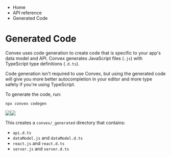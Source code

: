 <div>

<div>

<div>

<div>

-   Home
-   API reference
-   Generated Code

<div>

<div>

# Generated Code

</div>

Convex uses code generation to create code that is specific to your
app\'s data model and API. Convex generates JavaScript files (`.js`)
with TypeScript type definitions (`.d.ts`).

Code generation isn\'t required to use Convex, but using the generated
code will give you more better autocompletion in your editor and more
type safety if you\'re using TypeScript.

To generate the code, run:

<div>

<div>

    npx convex codegen

<div>

![](data:image/svg+xml;base64,PHN2Zz48cGF0aD48L3BhdGg+PC9zdmc+)![](data:image/svg+xml;base64,PHN2Zz48cGF0aD48L3BhdGg+PC9zdmc+)

</div>

</div>

</div>

This creates a `convex/_generated` directory that contains:

-   `api.d.ts`
-   `dataModel.js` and `dataModel.d.ts`
-   `react.js` and `react.d.ts`
-   `server.js` and `server.d.ts`

</div>

</div>

</div>

</div>

</div>

